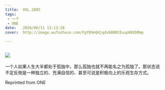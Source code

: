 ```yaml
---
title:	VOL.2805
tags:
 - 一个
 - ONE
date:	2020/06/11 13:13:18
cover:	http://image.wufazhuce.com/FgY89eQdjqds608RCEuup68XbMmp

---
```

![](http://image.wufazhuce.com/FgY89eQdjqds608RCEuup68XbMmp)
---

一个人如果人生大半都处于孤独中，那么孤独也就不再能名之为孤独了。那状态说不定反倒是一种独立的、充满自信的、甚至可说是积极向上的乐观生存方式。
 
Reprinted from ONE
